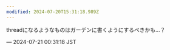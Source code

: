 ```yaml
---
modified: 2024-07-20T15:31:18.989Z
---
```


<p>threadになるようなものはガーデンに書くようにするべきかも…？</p>

&mdash; 2024-07-21 00:31:18 JST

<!-- Original URL: https://mastodon.social/@sakuramochi0/112819534494862450-->
